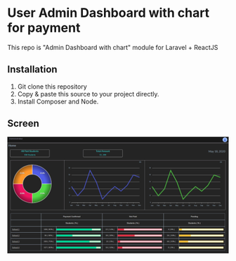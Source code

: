 # User Admin Dashboard with chart for payment

This repo is "Admin Dashboard with chart" module for Laravel + ReactJS


## Installation

1. Git clone this repository
2. Copy & paste this source to your project directly.
3. Install Composer and Node.

## Screen

![Screen](screen.png)
